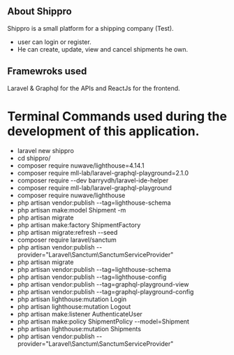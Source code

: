 ## About Shippro

Shippro is a small platform for a shipping company (Test).

-   user can login or register.
-   He can create, update, view and cancel shipments he own.

## Framewroks used

Laravel & Graphql for the APIs
and ReactJs for the frontend.

# Terminal Commands used during the development of this application.

-   laravel new shippro
-   cd shippro/
-   composer require nuwave/lighthouse=4.14.1
-   composer require mll-lab/laravel-graphql-playground=2.1.0
-   composer require --dev barryvdh/laravel-ide-helper
-   composer require mll-lab/laravel-graphql-playground
-   composer require nuwave/lighthouse
-   php artisan vendor:publish --tag=lighthouse-schema
-   php artisan make:model Shipment -m
-   php artisan migrate
-   php artisan make:factory ShipmentFactory
-   php artisan migrate:refresh --seed
-   composer require laravel/sanctum
-   php artisan vendor:publish --provider="Laravel\Sanctum\SanctumServiceProvider"
-   php artisan migrate
-   php artisan vendor:publish --tag=lighthouse-schema
-   php artisan vendor:publish --tag=lighthouse-config
-   php artisan vendor:publish --tag=graphql-playground-view
-   php artisan vendor:publish --tag=graphql-playground-config
-   php artisan lighthouse:mutation Login
-   php artisan lighthouse:mutation Logout
-   php artisan make:listener AuthenticateUser
-   php artisan make:policy ShipmentPolicy --model=Shipment
-   php artisan lighthouse:mutation Shipments
-   php artisan vendor:publish --provider="Laravel\Sanctum\SanctumServiceProvider"
